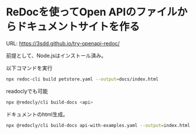 

# ReDocを使ってOpen APIのファイルからドキュメントサイトを作る

URL: <https://3sdd.github.io/try-openapi-redoc/>

前提として、Node.jsはインストール済み。

以下コマンドを実行

```bash
npx redoc-cli build petstore.yaml --output=docs/index.html
```




readoclyでも可能


```bash
npx @redocly/cli build-docs <api>
```

ドキュメントのhtml生成。
```bash
npx @redocly/cli build-docs api-with-examples.yaml --output=index.html
```